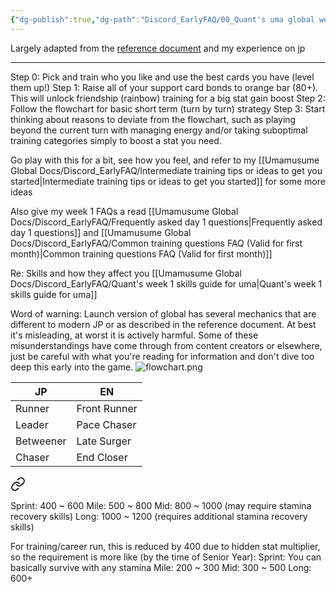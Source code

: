```yaml
---
{"dg-publish":true,"dg-path":"Discord_EarlyFAQ/00_Quant's uma global week 1 training for dummies.md","permalink":"/discord-early-faq/00-quant-s-uma-global-week-1-training-for-dummies/","created":"2025-06-27T22:37:49.736+07:00","updated":"2025-07-21T00:29:07.463+07:00"}
---
```


Largely adapted from the [reference document](https://docs.google.com/document/d/11X2P7pLuh-k9E7PhRiD20nDX22rNWtCpC1S4IMx_8pQ) and my experience on jp

---
Step 0: Pick and train who you like and use the best cards you have (level them up!)
Step 1: Raise all of your support card bonds to orange bar (80+). This will unlock friendship (rainbow) training for a big stat gain boost
Step 2: Follow the flowchart for basic short term (turn by turn) strategy
Step 3: Start thinking about reasons to deviate from the flowchart, such as playing beyond the current turn with managing energy and/or taking suboptimal training categories simply to boost a stat you need.

Go play with this for a bit, see how you feel, and refer to my [[Umamusume Global Docs/Discord_EarlyFAQ/Intermediate training tips or ideas to get you started\|Intermediate training tips or ideas to get you started]] for some more ideas

Also give my week 1 FAQs a read [[Umamusume Global Docs/Discord_EarlyFAQ/Frequently asked day 1 questions\|Frequently asked day 1 questions]] and [[Umamusume Global Docs/Discord_EarlyFAQ/Common training questions FAQ (Valid for first month)\|Common training questions FAQ (Valid for first month)]]

Re: Skills and how they affect you [[Umamusume Global Docs/Discord_EarlyFAQ/Quant's week 1 skills guide for uma\|Quant's week 1 skills guide for uma]]

Word of warning:
Launch version of global has several mechanics that are different to modern JP or as described in the reference document. At best it's misleading, at worst it is actively harmful. Some of these misunderstandings have come through from content creators or elsewhere, just be careful with what you're reading for information and don't dive too deep this early into the game.
![flowchart.png](/img/user/Umamusume%20Global%20Docs/flowchart.png)

| JP        | EN           |
| --------- | ------------ |
| Runner    | Front Runner |
| Leader    | Pace Chaser  |
| Betweener | Late Surger  |
| Chaser    | End Closer   |

<div class="transclusion internal-embed is-loaded"><a class="markdown-embed-link" href="/umamusume-global-docs/discord-training-req/estimated-threshold-for-stamina-requirement/" aria-label="Open link"><svg xmlns="http://www.w3.org/2000/svg" width="24" height="24" viewBox="0 0 24 24" fill="none" stroke="currentColor" stroke-width="2" stroke-linecap="round" stroke-linejoin="round" class="svg-icon lucide-link"><path d="M10 13a5 5 0 0 0 7.54.54l3-3a5 5 0 0 0-7.07-7.07l-1.72 1.71"></path><path d="M14 11a5 5 0 0 0-7.54-.54l-3 3a5 5 0 0 0 7.07 7.07l1.71-1.71"></path></svg></a><div class="markdown-embed">




Sprint: 400 ~ 600 
Mile: 500 ~ 800
Mid: 800 ~ 1000 (may require stamina recovery skills)
Long: 1000 ~ 1200 (requires additional stamina recovery skills)

For training/career run, this is reduced by 400 due to hidden stat multiplier, so the requirement is more like (by the time of Senior Year):
Sprint: You can basically survive with any stamina
Mile: 200 ~ 300
Mid: 300 ~ 500
Long: 600+

</div></div>
